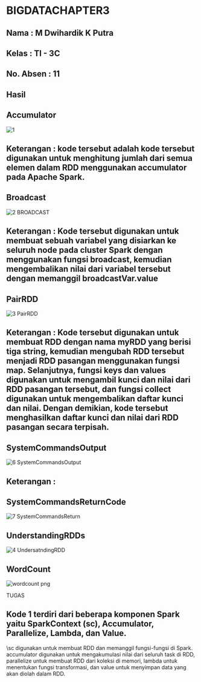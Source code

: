 # BIGDATACHAPTER3
## Nama      : M Dwihardik K Putra
## Kelas     : TI - 3C
## No. Absen : 11

## Hasil

## Accumulator


![1](https://user-images.githubusercontent.com/90185910/227858106-853294f1-5897-4aa4-b0ad-1f2f2345f90c.png)
## Keterangan : kode tersebut adalah kode tersebut digunakan untuk menghitung jumlah dari semua elemen dalam RDD menggunakan accumulator pada Apache Spark.

## Broadcast

![2  BROADCAST](https://user-images.githubusercontent.com/90185910/227858140-c59b9a9e-d0ac-400f-81cc-33ee661804fe.png)
## Keterangan : Kode tersebut digunakan untuk membuat sebuah variabel yang disiarkan ke seluruh node pada cluster Spark dengan menggunakan fungsi broadcast, kemudian mengembalikan nilai dari variabel tersebut dengan memanggil broadcastVar.value


## PairRDD

![3 PairRDD](https://user-images.githubusercontent.com/90185910/227858164-b62e7b94-d23a-473f-b2bb-ac93f70ae270.png)
## Keterangan : Kode tersebut digunakan untuk membuat RDD dengan nama myRDD yang berisi tiga string, kemudian mengubah RDD tersebut menjadi RDD pasangan menggunakan fungsi map. Selanjutnya, fungsi keys dan values digunakan untuk mengambil kunci dan nilai dari RDD pasangan tersebut, dan fungsi collect digunakan untuk mengembalikan daftar kunci dan nilai. Dengan demikian, kode tersebut menghasilkan daftar kunci dan nilai dari RDD pasangan secara terpisah.


## SystemCommandsOutput

![6  SystemCommandsOutput](https://user-images.githubusercontent.com/90185910/227858196-e38c8ae7-7d48-485b-83ad-63c4dc9da87b.png)
## Keterangan : 


## SystemCommandsReturnCode

![7  SystemCommandsReturn](https://user-images.githubusercontent.com/90185910/227858208-4cb2afc4-9b16-4120-a22d-93a7390a96db.png)


## UnderstandingRDDs
![4  UndersatndingRDD](https://user-images.githubusercontent.com/90185910/227858297-49d11020-dba3-42cd-bd87-06abf1c94dad.png)



## WordCount

![wordcount png](https://user-images.githubusercontent.com/90185910/227858617-8e5b03f5-b603-45c3-945f-03e4312c2888.jpg)

TUGAS

## Kode 1 terdiri dari beberapa komponen Spark yaitu SparkContext (sc), Accumulator, Parallelize, Lambda, dan Value.
\\sc digunakan untuk membuat RDD dan memanggil fungsi-fungsi di Spark. accumulator digunakan untuk mengakumulasi nilai dari seluruh task di RDD, parallelize untuk membuat RDD dari koleksi di memori, lambda untuk menentukan fungsi transformasi, dan value untuk menyimpan data yang akan diolah dalam RDD.

